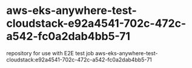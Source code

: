 # aws-eks-anywhere-test-cloudstack-e92a4541-702c-472c-a542-fc0a2dab4bb5-71
repository for use with E2E test job aws-eks-anywhere-test-cloudstack:e92a4541-702c-472c-a542-fc0a2dab4bb5-71
